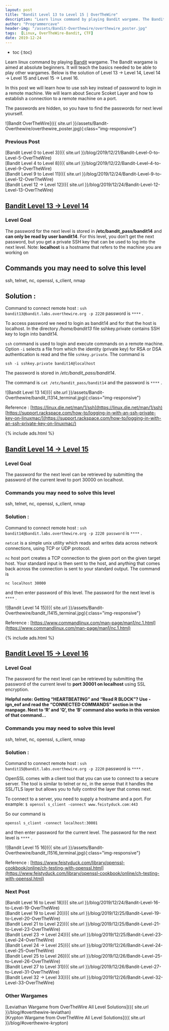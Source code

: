 ```yaml
---
layout: post
title: "Bandit Level 13 to Level 15 | OverTheWire"
description: "Learn linux command by playing Bandit wargame. The Bandit wargame is aimed at absolute beginners. It will teach the basics needed to be able to play other wargames. Below is the solution of Level 13 → Level 14, Level 14 → Level 15 and Level 15 → Level 16. In this post we will learn how to use ssh key instead of password to login in a remote machine. We will learn about Secure Scoket Layer and how to establish a connection to a remote machine on a port. The passwords are hidden, so you have to find the passwords for next level yourself."
author: "Programmercave"
header-img: "/assets/Bandit-Overthewire/overthewire_poster.jpg"
tags:  [Linux, OverTheWire-Bandit, CTF]
date: 2019-12-24
---
```

* toc
{:toc}

Learn linux command by playing [Bandit](https://overthewire.org/wargames/bandit/) wargame. The Bandit wargame is aimed at absolute beginners. It will teach the basics needed to be able to play other wargames. Below is the solution of Level 13 → Level 14, Level 14 → Level 15 and Level 15 → Level 16. 

In this post we will learn how to use ssh key instead of password to login in a remote machine. We will learn about Secure Scoket Layer and how to establish a connection to a remote machine on a port.

The passwords are hidden, so you have to find the passwords for next level yourself.

![Bandit OverTheWire]({{ site.url }}/assets/Bandit-Overthewire/overthewire_poster.jpg){:class="img-responsive"}

### Previous Post

[Bandit Level 0 to Level 3]({{ site.url }}/blog/2019/12/21/Bandit-Level-0-to-Level-5-OverTheWire)<br/>
[Bandit Level 4 to Level 8]({{ site.url }}/blog/2019/12/22/Bandit-Level-4-to-Level-9-OverTheWire)<br/>
[Bandit Level 9 to Level 11]({{ site.url }}/blog/2019/12/24/Bandit-Level-9-to-Level-12-OverTheWire)<br/>
[Bandit Level 12 → Level 12]({{ site.url }}/blog/2019/12/24/Bandit-Level-12-Level-13-OverTheWire)

## [Bandit Level 13 → Level 14](https://overthewire.org/wargames/bandit/bandit14.html)

### Level Goal

The password for the next level is stored in **/etc/bandit_pass/bandit14** and **can only be read by user bandit14**. For this level, you don’t get the next password, but you get a private SSH key that can be used to log into the next level. Note: **localhost** is a hostname that refers to the machine you are working on

## Commands you may need to solve this level

ssh, telnet, nc, openssl, s_client, nmap

## Solution : 

Command to connect remote host : `ssh bandit13@bandit.labs.overthewire.org -p 2220` password is `****` .

To access password we need to login as bandit14 and for that the host is localhost. In the directory */home/bandit13* file sshkey.private contains SSH key to login into bandit14.

`ssh` command is used to login and execute commands on a remote machine. Option `-i` selects a file from which the identity (private key) for RSA or DSA authentication is read and the file `sshkey.private`. The command is
```
ssh -i sshkey.private bandit14@localhost
```
The password is stored in */etc/bandit_pass/bandit14*.

The command is `cat /etc/bandit_pass/bandit14` and the password is `****` .

![Bandit Level 13 14]({{ site.url }}/assets/Bandit-Overthewire/bandit_l1314_terminal.jpg){:class="img-responsive"}

Reference : [https://linux.die.net/man/1/ssh](https://linux.die.net/man/1/ssh)<br/>
[https://support.rackspace.com/how-to/logging-in-with-an-ssh-private-key-on-linuxmac/](https://support.rackspace.com/how-to/logging-in-with-an-ssh-private-key-on-linuxmac/)

{% include ads.html %}<br/>

## [Bandit Level 14 → Level 15](https://overthewire.org/wargames/bandit/bandit15.html)

### Level Goal

The password for the next level can be retrieved by submitting the password of the current level to port 30000 on localhost.

### Commands you may need to solve this level

ssh, telnet, nc, openssl, s_client, nmap

### Solution : 

Command to connect remote host : `ssh bandit14@bandit.labs.overthewire.org -p 2220 password` is `****` .

`netcat` is a simple unix utility which reads and writes data across network connections, using TCP or UDP protocol. 

`nc` host port creates a TCP connection to the given port on the given target host. Your standard input is then sent to the host, and anything that comes back across the connection is sent to your standard output. The command is 
```
nc localhost 30000
```
and then enter password of this level. The password for the next level is `****` .

![Bandit Level 14 15]({{ site.url }}/assets/Bandit-Overthewire/bandit_l1415_terminal.jpg){:class="img-responsive"}

Reference : [https://www.commandlinux.com/man-page/man1/nc.1.html](https://www.commandlinux.com/man-page/man1/nc.1.html)

{% include ads.html %}<br/>

## [Bandit Level 15 → Level 16](https://overthewire.org/wargames/bandit/bandit16.html)

### Level Goal

The password for the next level can be retrieved by submitting the password of the current level to **port 30001 on localhost** using SSL encryption.

**Helpful note: Getting “HEARTBEATING” and “Read R BLOCK”? Use -ign_eof and read the “CONNECTED COMMANDS” section in the manpage. Next to ‘R’ and ‘Q’, the ‘B’ command also works in this version of that command…**

### Commands you may need to solve this level

ssh, telnet, nc, openssl, s_client, nmap

### Solution :

Command to connect remote host : `ssh bandit15@bandit.labs.overthewire.org -p 2220` password is `****` .

OpenSSL comes with a client tool that you can use to connect to a secure server. The tool is similar to telnet or nc, in the sense that it handles the SSL/TLS layer but allows you to fully control the layer that comes next.

To connect to a server, you need to supply a hostname and a port. For example: `$ openssl s_client -connect www.feistyduck.com:443`
 
So our command is 
```
openssl s_client -connect localhost:30001
```
and then enter password for the current level. The password for the next level is `****` .

![Bandit Level 15 16]({{ site.url }}/assets/Bandit-Overthewire/bandit_l1516_terminal.jpg){:class="img-responsive"}

Reference : [https://www.feistyduck.com/library/openssl-cookbook/online/ch-testing-with-openssl.html](https://www.feistyduck.com/library/openssl-cookbook/online/ch-testing-with-openssl.html)

### Next Post

[Bandit Level 16 to Level 18]({{ site.url }}/blog/2019/12/24/Bandit-Level-16-to-Level-19-OverTheWire)<br/>
[Bandit Level 19 to Level 20]({{ site.url }}/blog/2019/12/25/Bandit-Level-19-to-Level-20-OverTheWire)<br/>
[Bandit Level 21 to Level 22]({{ site.url }}/blog/2019/12/25/Bandit-Level-21-to-Level-23-OverTheWire)
<br/>
[Bandit Level 23 → Level 24]({{ site.url }}/blog/2019/12/25/Bandit-Level-23-Level-24-OverTheWire)<br/>
[Bandit Level 24 → Level 25]({{ site.url }}/blog/2019/12/26/Bandit-Level-24-Level-25-OverTheWire)<br/>
[Bandit Level 25 to Level 26]({{ site.url }}/blog/2019/12/26/Bandit-Level-25-to-Level-26-OverTheWire)<br/>
[Bandit Level 27 to Level 31]({{ site.url }}/blog/2019/12/26/Bandit-Level-27-to-Level-31-OverTheWire)<br/>
[Bandit Level 32 → Level 33]({{ site.url }}/blog/2019/12/26/Bandit-Level-32-Level-33-OverTheWire)<br/>

### Other Wargames
[Leviathan Wargame from OverTheWire All Level Solutions]({{ site.url }}/blog/#overthewire-leviathan)<br/> 
[Krypton Wargame from OverTheWire All Level Solutions]({{ site.url }}/blog/#overthewire-krypton)<br/>
